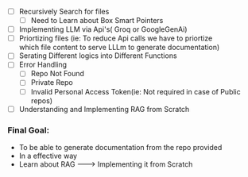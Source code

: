 - [ ] Recursively Search for files
    - [ ] Need to Learn about Box Smart Pointers
- [ ] Implementing LLM via Api's( Groq or GoogleGenAi)
- [ ] Priortizing files 
    (ie: To reduce Api calls we have to priortize  
    which file content to serve LLLm to generate documentation)
- [ ] Serating Different logics into Different Functions 
- [ ] Error Handling
    - [ ] Repo Not Found
    - [ ] Private Repo
    - [ ] Invalid Personal Access Token(ie: Not required in case of Public repos)
- [ ] Understanding and Implementing RAG from Scratch

### Final Goal:

- To be able to generate documentation from the repo provided
- In a effective way
- Learn about RAG ---> Implementing it from Scratch